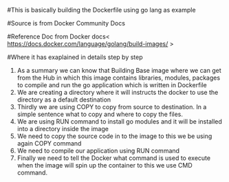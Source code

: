 #This is basically building the Dockerfile using go lang as example

#Source is from Docker Community Docs

#Reference Doc from Docker docs< https://docs.docker.com/language/golang/build-images/ >

#Where it has exaplained in details step by step

1) As a summary we can know that Building Base image where we can get from the Hub in which this image contains libraries, modules, packages to compile
   and run the go application which is written in Dockerfile
2) We are creating a directory where it will instructs the docker to use the directory as a default destination
3) Thirdly we are using COPY to copy from source to destination. In a simple sentence what to copy and where to copy the files.
4) We are using RUN command to install go modules and it will be installed into a directory inside the image
5) We need to copy the source code in to the image to this we be using again COPY command
6) We need to compile our application using RUN command
7) Finally we need to tell the Docker what command is used to execute when the image will spin up the container to this we use CMD command.
